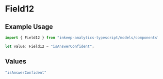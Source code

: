 # Field12

## Example Usage

```typescript
import { Field12 } from "inkeep-analytics-typescript/models/components";

let value: Field12 = "isAnswerConfident";
```

## Values

```typescript
"isAnswerConfident"
```